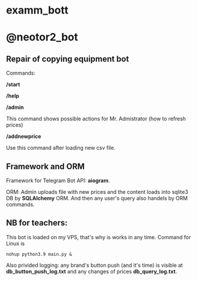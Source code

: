 # examm_bott
# @neotor2_bot

## Repair of copying equipment bot

Commands: 

**/start**

**/help**

**/admin**

This command shows possible actions for Mr. Admistrator (how to refresh prices)

**/addnewprice**

Use this command after loading new csv file. 

## Framework and ORM
Framework for Telegram Bot API: **aiogram**.

ORM: Admin uploads file with new prices and the content loads into sqlite3 DB by **SQLAlchemy** ORM. And then any user's query also handels by ORM commands. 


## NB for teachers: 

This bot is loaded on my VPS, that's why is works in any time. Command for Linux is 


<code>nohup python3.9 main.py &</code>

Also privided logging: any brand's button push (and it's time) is visible at
**db_button_push_log.txt** and any changes of prices **db_query_log.txt**.


